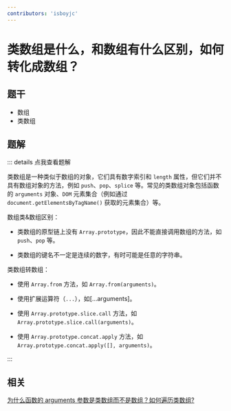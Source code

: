 ```yaml
---
contributors: 'isboyjc'
---
```


# 类数组是什么，和数组有什么区别，如何转化成数组？

## 题干

- 数组
- 类数组

## 题解

::: details 点我查看题解

类数组是一种类似于数组的对象，它们具有数字索引和 `length` 属性，但它们并不具有数组对象的方法，例如 `push`、`pop`、`splice` 等。常见的类数组对象包括函数的 `arguments` 对象、`DOM` 元素集合（例如通过 `document.getElementsByTagName()` 获取的元素集合）等。


数组类&数组区别：

- 类数组的原型链上没有 `Array.prototype`，因此不能直接调用数组的方法，如 `push`、`pop` 等。

- 类数组的键名不一定是连续的数字，有时可能是任意的字符串。


类数组转数组：

- 使用 `Array.from` 方法，如 `Array.from(arguments)`。

- 使用扩展运算符（`...`），如[…arguments]。

- 使用 `Array.prototype.slice.call` 方法，如 `Array.prototype.slice.call(arguments)`。

- 使用 `Array.prototype.concat.apply` 方法，如 `Array.prototype.concat.apply([], arguments)`。


:::



## 相关

[为什么函数的 arguments 参数是类数组而不是数组？如何遍历类数组?](./040050_arguments_is_classarray.md)